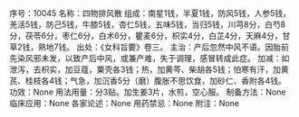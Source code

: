 序号：10045
名称：四物排风散
组成：南星1钱，半夏1钱，防风5钱，人参5钱，羌活5钱，防己5钱，牛膝5钱，杏仁5钱，五味5钱，当归5钱，川芎8分，白芍8分，茯苓6分，枣仁6分，白术6分，瞿麦6分，枳实4分，白芷4分，天麻4分，甘草2钱，熟地7钱。
出处：《女科旨要》卷三。
主治：产后忽然中风不语。因胎前先染风邪未发，以致产后中风，或兼产难，失于调理，感冒转成此症。
加减：如泄泻，去枳实，加豆蔻，粟壳各3钱；热，加黄芩、柴胡各5钱；怕寒有汗，加黄芪、桂枝各4钱；气急，加沉香5分（磨）腹胀不思饮食，加砂仁、香附各4钱。
功效：None
用法用量：分3贴。加生姜3片，水煎，空心服。
制备方法：None
临床应用：None
各家论述：None
用药禁忌：None
附注：None
